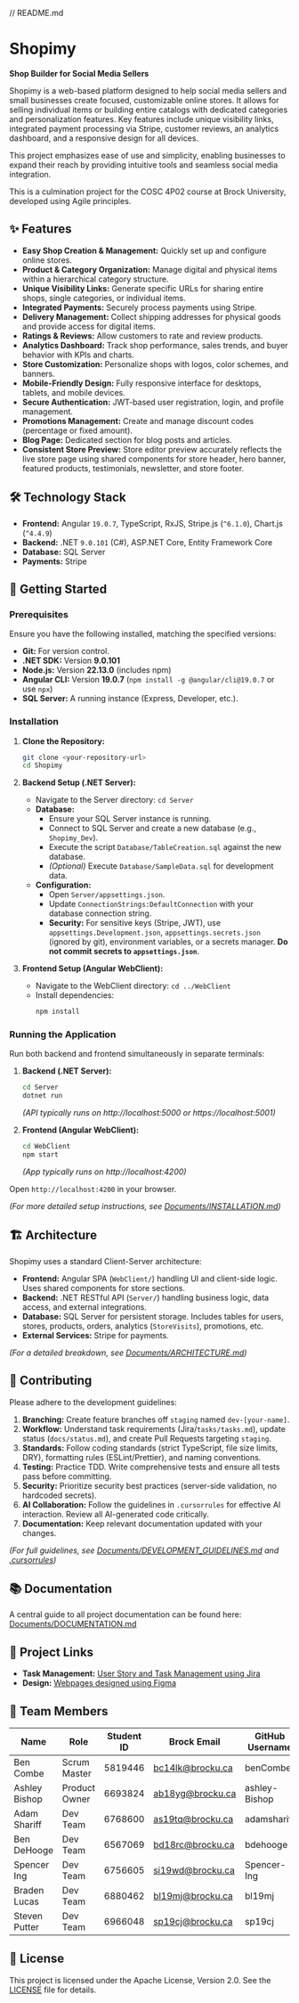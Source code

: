 // README.md
# Shopimy

**Shop Builder for Social Media Sellers**

Shopimy is a web-based platform designed to help social media sellers and small businesses create focused, customizable online stores. It allows for selling individual items or building entire catalogs with dedicated categories and personalization features. Key features include unique visibility links, integrated payment processing via Stripe, customer reviews, an analytics dashboard, and a responsive design for all devices.

This project emphasizes ease of use and simplicity, enabling businesses to expand their reach by providing intuitive tools and seamless social media integration.

This is a culmination project for the COSC 4P02 course at Brock University, developed using Agile principles.

## ✨ Features

*   **Easy Shop Creation & Management:** Quickly set up and configure online stores.
*   **Product & Category Organization:** Manage digital and physical items within a hierarchical category structure.
*   **Unique Visibility Links:** Generate specific URLs for sharing entire shops, single categories, or individual items.
*   **Integrated Payments:** Securely process payments using Stripe.
*   **Delivery Management:** Collect shipping addresses for physical goods and provide access for digital items.
*   **Ratings & Reviews:** Allow customers to rate and review products.
*   **Analytics Dashboard:** Track shop performance, sales trends, and buyer behavior with KPIs and charts.
*   **Store Customization:** Personalize shops with logos, color schemes, and banners.
*   **Mobile-Friendly Design:** Fully responsive interface for desktops, tablets, and mobile devices.
*   **Secure Authentication:** JWT-based user registration, login, and profile management.
*   **Promotions Management:** Create and manage discount codes (percentage or fixed amount).
*   **Blog Page:** Dedicated section for blog posts and articles.
*   **Consistent Store Preview:** Store editor preview accurately reflects the live store page using shared components for store header, hero banner, featured products, testimonials, newsletter, and store footer.

## 🛠️ Technology Stack

*   **Frontend:** Angular `19.0.7`, TypeScript, RxJS, Stripe.js (`^6.1.0`), Chart.js (`^4.4.9`)
*   **Backend:** .NET `9.0.101` (C#), ASP.NET Core, Entity Framework Core
*   **Database:** SQL Server
*   **Payments:** Stripe

## 🚀 Getting Started

### Prerequisites

Ensure you have the following installed, matching the specified versions:

*   **Git:** For version control.
*   **.NET SDK:** Version **9.0.101**
*   **Node.js:** Version **22.13.0** (includes npm)
*   **Angular CLI:** Version **19.0.7** (`npm install -g @angular/cli@19.0.7` or use `npx`)
*   **SQL Server:** A running instance (Express, Developer, etc.).

### Installation

1.  **Clone the Repository:**
    ```bash
    git clone <your-repository-url>
    cd Shopimy
    ```

2.  **Backend Setup (.NET Server):**
    *   Navigate to the Server directory: `cd Server`
    *   **Database:**
        *   Ensure your SQL Server instance is running.
        *   Connect to SQL Server and create a new database (e.g., `Shopimy_Dev`).
        *   Execute the script `Database/TableCreation.sql` against the new database.
        *   *(Optional)* Execute `Database/SampleData.sql` for development data.
    *   **Configuration:**
        *   Open `Server/appsettings.json`.
        *   Update `ConnectionStrings:DefaultConnection` with your database connection string.
        *   **Security:** For sensitive keys (Stripe, JWT), use `appsettings.Development.json`, `appsettings.secrets.json` (ignored by git), environment variables, or a secrets manager. **Do not commit secrets to `appsettings.json`**.

3.  **Frontend Setup (Angular WebClient):**
    *   Navigate to the WebClient directory: `cd ../WebClient`
    *   Install dependencies:
        ```bash
        npm install
        ```

### Running the Application

Run both backend and frontend simultaneously in separate terminals:

1.  **Backend (.NET Server):**
    ```bash
    cd Server
    dotnet run
    ```
    *(API typically runs on http://localhost:5000 or https://localhost:5001)*

2.  **Frontend (Angular WebClient):**
    ```bash
    cd WebClient
    npm start
    ```
    *(App typically runs on http://localhost:4200)*

Open `http://localhost:4200` in your browser.

*(For more detailed setup instructions, see [Documents/INSTALLATION.md](Documents/INSTALLATION.md))*

## 🏗️ Architecture

Shopimy uses a standard Client-Server architecture:

*   **Frontend:** Angular SPA (`WebClient/`) handling UI and client-side logic. Uses shared components for store sections.
*   **Backend:** .NET RESTful API (`Server/`) handling business logic, data access, and external integrations.
*   **Database:** SQL Server for persistent storage. Includes tables for users, stores, products, orders, analytics (`StoreVisits`), promotions, etc.
*   **External Services:** Stripe for payments.

*(For a detailed breakdown, see [Documents/ARCHITECTURE.md](Documents/ARCHITECTURE.md))*

## 🤝 Contributing

Please adhere to the development guidelines:

1.  **Branching:** Create feature branches off `staging` named `dev-[your-name]`.
2.  **Workflow:** Understand task requirements (Jira/`tasks/tasks.md`), update status (`docs/status.md`), and create Pull Requests targeting `staging`.
3.  **Standards:** Follow coding standards (strict TypeScript, file size limits, DRY), formatting rules (ESLint/Prettier), and naming conventions.
4.  **Testing:** Practice TDD. Write comprehensive tests and ensure all tests pass before committing.
5.  **Security:** Prioritize security best practices (server-side validation, no hardcoded secrets).
6.  **AI Collaboration:** Follow the guidelines in `.cursorrules` for effective AI interaction. Review all AI-generated code critically.
7.  **Documentation:** Keep relevant documentation updated with your changes.

*(For full guidelines, see [Documents/DEVELOPMENT_GUIDELINES.md](Documents/DEVELOPMENT_GUIDELINES.md) and [.cursorrules](.cursorrules))*

## 📚 Documentation

A central guide to all project documentation can be found here:
[Documents/DOCUMENTATION.md](Documents/DOCUMENTATION.md)

## 🔗 Project Links

*   **Task Management:** [User Story and Task Management using Jira](https://abishop.atlassian.net/jira/software/projects/SS/summary)
*   **Design:** [Webpages designed using Figma](https://www.figma.com/design/fU1vUeeUaLm6gjVrEEEJGm/Shopimy?node-id=0-1&t=8BRonO1J8wqJrrn3-1)

## 👥 Team Members

| Name           | Role           | Student ID     | Brock Email      | GitHub Username|
|----------------|----------------|----------------|------------------|----------------|
| Ben Combe      | Scrum Master   | 5819446        | bc14lk@brocku.ca | benCombe       |
| Ashley Bishop  | Product Owner  | 6693824        | ab18yg@brocku.ca | ashley-Bishop  |
| Adam Shariff   | Dev Team       | 6768600        | as19tq@brocku.ca | adamshariff    |
| Ben DeHooge    | Dev Team       | 6567069        | bd18rc@brocku.ca | bdehooge       |
| Spencer Ing    | Dev Team       | 6756605        | si19wd@brocku.ca | Spencer-Ing    |
| Braden Lucas   | Dev Team       | 6880462        | bl19mj@brocku.ca | bl19mj         |
| Steven Putter  | Dev Team       | 6966048        | sp19cj@brocku.ca | sp19cj         |

## 📜 License

This project is licensed under the Apache License, Version 2.0. See the [LICENSE](Documents/License.txt) file for details.